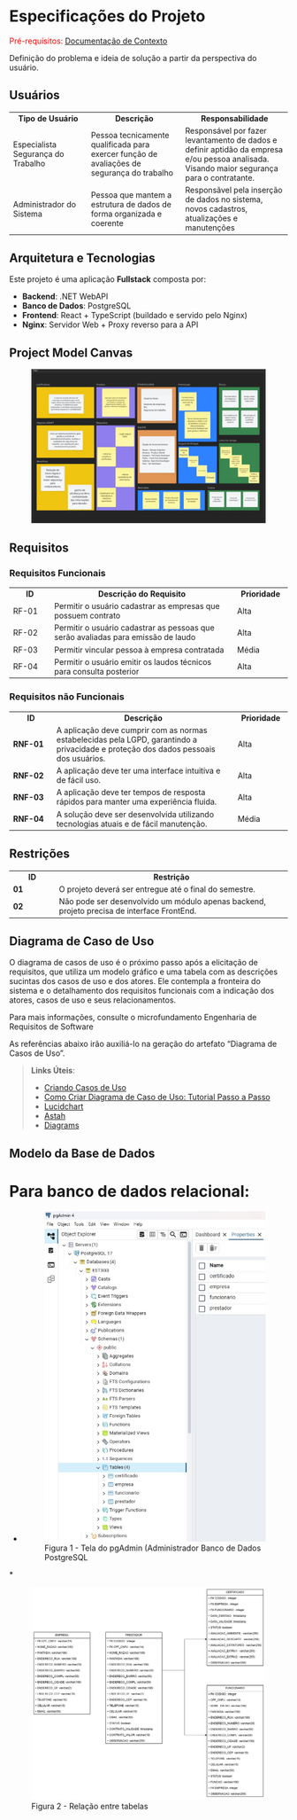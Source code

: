 # Especificações do Projeto

<span style="color:red">Pré-requisitos: <a href="01-Documentação de Contexto.md"> Documentação de Contexto</a></span>

Definição do problema e ideia de solução a partir da perspectiva do usuário. 

## Usuários
<table>
<tbody>
<tr align=center>
<td width="200px"><b>Tipo de Usuário</b></td>
<td width="300px"><b>Descrição</b></td>
<td width="300px"><b>Responsabilidade</b></td>
</tr>
<tr>
<td>Especialista Segurança do Trabalho</td>
<td>Pessoa tecnicamente qualificada para exercer função de avaliações de segurança do trabalho</td>
<td>Responsável por fazer levantamento de dados e definir aptidão da empresa e/ou pessoa analisada. Visando maior segurança para o contratante.</td>
</tr>
<tr>
<td>Administrador do Sistema</td>
<td>Pessoa que mantem a estrutura de dados de forma organizada e coerente</td>
<td>Responsãvel pela inserção de dados no sistema, novos cadastros, atualizações e manutenções</td>
</tr>
</tbody>
</table>

## Arquitetura e Tecnologias

Este projeto é uma aplicação **Fullstack** composta por:

- **Backend**: .NET WebAPI  
- **Banco de Dados**: PostgreSQL  
- **Frontend**: React + TypeScript (buildado e servido pelo Nginx)  
- **Nginx**: Servidor Web + Proxy reverso para a API

## Project Model Canvas

<figure> 
  <img src="https://github.com/ICEI-PUC-Minas-PMV-ADS/pmv-ads-2025-2-e5-proj-empext-t3-safework/blob/main/documentos/img/ProjectModelCanva.jpg" alt"Project Model Canva">
</figure>

## Requisitos

### Requisitos Funcionais

<table>
<tbody>
<tr align=center>
<td width="100px"><b>ID</b></td>
<td width="600px"><b>Descrição do Requisito</b></td>
<td width="100px"><b>Prioridade</b></td>
</tr>
<tr>
<td>RF-01</td>
<td>Permitir o usuário cadastrar as empresas que possuem contrato</td>
<td>Alta</td>
</tr>
<tr>
<td>RF-02</td>
<td>Permitir o usuário cadastrar as pessoas que serão avaliadas para emissão de laudo</td>
<td>Alta</td>
</tr>
<tr>
<td>RF-03</td>
<td>Permitir vincular pessoa à empresa contratada</td>
<td>Média</td>
</tr>
<tr>
<td>RF-04</td>
<td>Permitir o usuário emitir os laudos técnicos para consulta posterior</td>
<td>Alta</td>
</tr>
</tbody>
</table>

### Requisitos não Funcionais

<table>
<tbody>
<tr align=center>
<td width="100px"><b>ID</b></td>
<td width="600px"><b>Descrição</b></td>
<td width="100px"><b>Prioridade</b></td>
</tr>
<tr>
<td><b>RNF-01</b></td>
<td>A aplicação deve cumprir com as normas estabelecidas pela LGPD, garantindo a privacidade e proteção dos dados pessoais dos usuários.</td>
<td>Alta</td>
</tr>
<tr>
<td><b>RNF-02</b></td>
<td>A aplicação deve ter uma interface intuitiva e de fácil uso.</td>
<td>Alta</td>
</tr>
<tr>
<td><b>RNF-03</b></td>
<td>A aplicação deve ter tempos de resposta rápidos para manter uma experiência fluida.</td>
<td>Alta</td>
</tr>
<tr>
<td><b>RNF-04</b></td>
<td>A solução deve ser desenvolvida utilizando tecnologias atuais e de fácil manutenção.</td>
<td>Média</td>
</tr>
</tbody>
</table>

## Restrições

<table>
<tbody>
<tr align=center>
<td width="100px"><b>ID</b></td>
<td width="600px"><b>Restrição</b></td>
</tr>
<tr>
<td><b>01</b></td>
<td>O projeto deverá ser entregue até o final do semestre.</td>
</tr>
<tr>
<td><b>02</b></td>
<td>Não pode ser desenvolvido um módulo apenas backend, projeto precisa de interface FrontEnd.</td>
</tr>
</tbody>
</table>

## Diagrama de Caso de Uso

O diagrama de casos de uso é o próximo passo após a elicitação de requisitos, que utiliza um modelo gráfico e uma tabela com as descrições sucintas dos casos de uso e dos atores. Ele contempla a fronteira do sistema e o detalhamento dos requisitos funcionais com a indicação dos atores, casos de uso e seus relacionamentos. 

Para mais informações, consulte o microfundamento Engenharia de Requisitos de Software 

As referências abaixo irão auxiliá-lo na geração do artefato “Diagrama de Casos de Uso”.

> **Links Úteis**:
> - [Criando Casos de Uso](https://www.ibm.com/docs/pt-br/elm/6.0?topic=requirements-creating-use-cases)
> - [Como Criar Diagrama de Caso de Uso: Tutorial Passo a Passo](https://gitmind.com/pt/fazer-diagrama-de-caso-uso.html/)
> - [Lucidchart](https://www.lucidchart.com/)
> - [Astah](https://astah.net/)
> - [Diagrams](https://app.diagrams.net/)

## Modelo da Base de Dados

# Para banco de dados relacional:
* <figure> 
  <img src="https://github.com/ICEI-PUC-Minas-PMV-ADS/pmv-ads-2025-2-e5-proj-empext-t3-safework/blob/main/documentos/img/bancoDados.jpg"
    <figcaption>Figura 1 - Tela do pgAdmin (Administrador Banco de Dados PostgreSQL</figcaption>
</figure> 
* <figure> 
  <img src="https://github.com/ICEI-PUC-Minas-PMV-ADS/pmv-ads-2025-2-e5-proj-empext-t3-safework/blob/main/documentos/img/diagramaclasse.jpg"
    <figcaption>Figura 2 - Relação entre tabelas</figcaption>
</figure>
